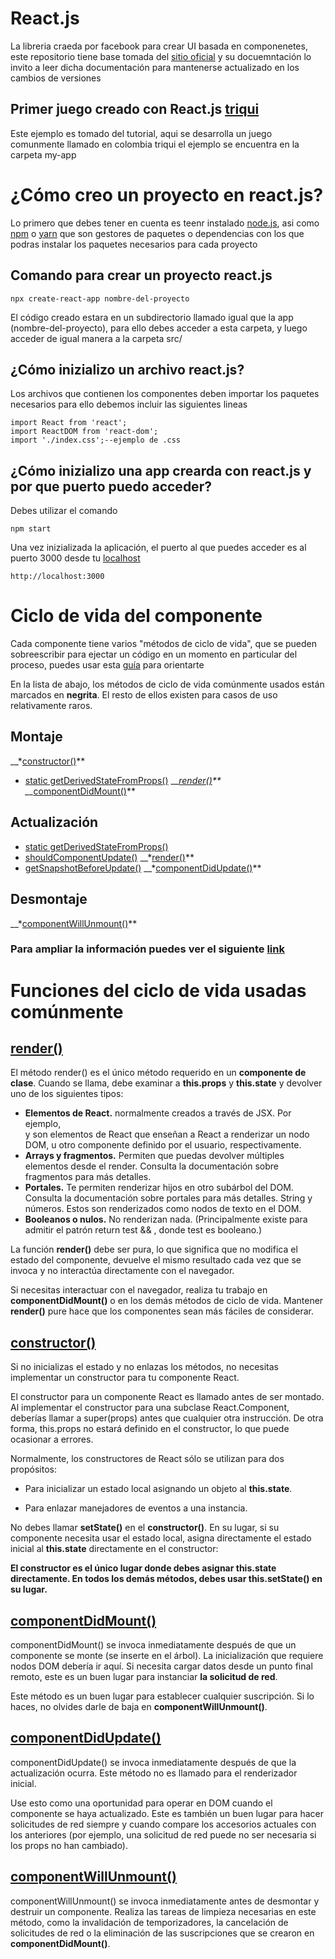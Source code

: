 # React.js
La libreria craeda por facebook para crear UI basada en componenetes, este repositorio tiene base tomada del [sitio oficial](https://es.reactjs.org/docs/getting-started.html) y su docuemntación
lo invito a leer dicha documentación para mantenerse actualizado en los cambios de versiones  
## Primer juego creado con React.js [triqui](https://es.reactjs.org/tutorial/tutorial.html)
Este ejemplo es tomado del tutorial, aqui se desarrolla un juego comunmente llamado en colombia triqui el ejemplo se encuentra en la carpeta my-app
# ¿Cómo creo un proyecto en react.js?
Lo primero que debes tener en cuenta es teenr instalado [node.js](https://nodejs.org/es/), asi como [npm](https://www.npmjs.com/) o [yarn](https://yarnpkg.com/) que son gestores de paquetes o dependencias con los que podras instalar los paquetes necesarios para cada proyecto

## Comando para crear un proyecto react.js

	npx create-react-app nombre-del-proyecto

El código creado estara en un subdirectorio llamado igual que la app (nombre-del-proyecto), para ello debes acceder a esta carpeta, y luego acceder de igual manera a la carpeta src/

## ¿Cómo inizializo un archivo react.js?

Los archivos que contienen los componentes deben importar los paquetes necesarios para ello debemos incluir las siguientes lineas 

	import React from 'react';
	import ReactDOM from 'react-dom';
	import './index.css';--ejemplo de .css

## ¿Cómo inizializo una app crearda con react.js y por que puerto puedo acceder?

Debes utilizar el comando 

	npm start 

Una vez inizializada la aplicación, el puerto al que puedes acceder es al puerto 3000 desde tu [localhost](http://localhost:3000)

	http://localhost:3000
 
# Ciclo de vida del componente 

Cada componente tiene varios "métodos de ciclo de vida", que se pueden sobreescribir para ejectar un código en un momento en particular del proceso, puedes usar esta [guía](http://projects.wojtekmaj.pl/react-lifecycle-methods-diagram/) para orientarte 

En la lista de abajo, los métodos de ciclo de vida comúnmente usados están marcados en **negrita**. El resto de ellos existen para casos de uso relativamente raros.

## Montaje
__*[constructor()](https://es.reactjs.org/docs/react-component.html#constructor)**
* [static getDerivedStateFromProps()](https://es.reactjs.org/docs/react-component.html#static-getderivedstatefromprops)
__*[render()](https://es.reactjs.org/docs/react-component.html#render)**
__*[componentDidMount()](https://es.reactjs.org/docs/react-component.html#componentdidmount)**

## Actualización

* [static getDerivedStateFromProps()](https://es.reactjs.org/docs/react-component.html#static-getderivedstatefromprops)
* [shouldComponentUpdate()](https://es.reactjs.org/docs/react-component.html#shouldcomponentupdate)
__*[render()](https://es.reactjs.org/docs/react-component.html#render)**
* [getSnapshotBeforeUpdate()](https://es.reactjs.org/docs/react-component.html#getsnapshotbeforeupdate)
__*[componentDidUpdate()](https://es.reactjs.org/docs/react-component.html#componentdidupdate)**	

## Desmontaje

__*[componentWillUnmount()](https://es.reactjs.org/docs/react-component.html#componentwillunmount)**

### Para ampliar la información puedes ver el siguiente [link](https://es.reactjs.org/docs/react-component.html) 

# Funciones del ciclo de vida usadas comúnmente
## [render()](https://es.reactjs.org/docs/react-component.html#render)

El método render() es el único método requerido en un **componente de clase**.
Cuando se llama, debe examinar a __this.props__ y __this.state__ y devolver uno de los siguientes tipos:

* **Elementos de React.** normalmente creados a través de JSX. Por ejemplo, <div /> y <MyComponent /> son elementos de React que enseñan a React a renderizar un nodo DOM, u otro componente definido por el usuario, respectivamente.
* **Arrays y fragmentos.** Permiten que puedas devolver múltiples elementos desde el render. Consulta la documentación sobre fragmentos para más detalles.
* **Portales.** Te permiten renderizar hijos en otro subárbol del DOM. Consulta la documentación sobre portales para más detalles.
String y números. Estos son renderizados como nodos de texto en el DOM.
* **Booleanos o nulos.** No renderizan nada. (Principalmente existe para admitir el patrón return test && <Child />, donde test es booleano.)

La función **render()** debe ser pura, lo que significa que no modifica el estado del componente, devuelve el mismo resultado cada vez que se invoca y no interactúa directamente con el navegador.

Si necesitas interactuar con el navegador, realiza tu trabajo en **componentDidMount()** o en los demás métodos de ciclo de vida. Mantener **render()** pure hace que los componentes sean más fáciles de considerar.

## [constructor()](https://es.reactjs.org/docs/react-component.html#constructor)
Si no inicializas el estado y no enlazas los métodos, no necesitas implementar un constructor para tu componente React.

El constructor para un componente React es llamado antes de ser montado. Al implementar el constructor para una subclase React.Component, deberías llamar a super(props) antes que cualquier otra instrucción. De otra forma, this.props no estará definido en el constructor, lo que puede ocasionar a errores.

Normalmente, los constructores de React sólo se utilizan para dos propósitos:

* Para inicializar un estado local asignando un objeto al __this.state__.

* Para enlazar manejadores de eventos a una instancia.

No debes llamar __setState()__ en el __constructor()__. En su lugar, si su componente necesita usar el estado local, asigna directamente el estado inicial al __this.state__ directamente en el constructor:

**El constructor es el único lugar donde debes asignar this.state directamente. En todos los demás métodos, debes usar this.setState() en su lugar.**

## [componentDidMount()](https://es.reactjs.org/docs/react-component.html#componentdidmount)

componentDidMount() se invoca inmediatamente después de que un componente se monte (se inserte en el árbol). La inicialización que requiere nodos DOM debería ir aquí. Si necesita cargar datos desde un punto final remoto, este es un buen lugar para instanciar **la solicitud de red**.

Este método es un buen lugar para establecer cualquier suscripción. Si lo haces, no olvides darle de baja en __componentWillUnmount()__.

## [componentDidUpdate()](https://es.reactjs.org/docs/react-component.html#componentdidupdate)

componentDidUpdate() se invoca inmediatamente después de que la actualización ocurra. Este método no es llamado para el renderizador inicial.

Use esto como una oportunidad para operar en DOM cuando el componente se haya actualizado. Este es también un buen lugar para hacer solicitudes de red siempre y cuando compare los accesorios actuales con los anteriores (por ejemplo, una solicitud de red puede no ser necesaria si los props no han cambiado).

## [componentWillUnmount()](https://es.reactjs.org/docs/react-component.html#componentwillunmount)

componentWillUnmount() se invoca inmediatamente antes de desmontar y destruir un componente. Realiza las tareas de limpieza necesarias en este método, como la invalidación de temporizadores, la cancelación de solicitudes de red o la eliminación de las suscripciones que se crearon en __componentDidMount()__.